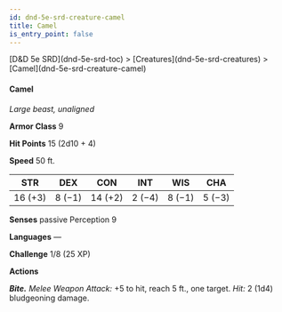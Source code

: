 ```yaml
---
id: dnd-5e-srd-creature-camel
title: Camel
is_entry_point: false
---
```


<breadcrumb>
[D&D 5e SRD](dnd-5e-srd-toc) >  [Creatures](dnd-5e-srd-creatures) > [Camel](dnd-5e-srd-creature-camel)
</breadcrumb>

#### Camel

*Large beast, unaligned*

**Armor Class** 9

**Hit Points** 15 (2d10 + 4)

**Speed** 50 ft.

| STR     | DEX    | CON     | INT    | WIS    | CHA    |
|---------|--------|---------|--------|--------|--------|
| 16 (+3) | 8 (−1) | 14 (+2) | 2 (−4) | 8 (−1) | 5 (−3) |

**Senses** passive Perception 9

**Languages** —

**Challenge** 1/8 (25 XP)

**Actions**

***Bite.*** *Melee Weapon Attack:* +5 to hit, reach 5 ft., one target. *Hit:* 2 (1d4) bludgeoning damage.

